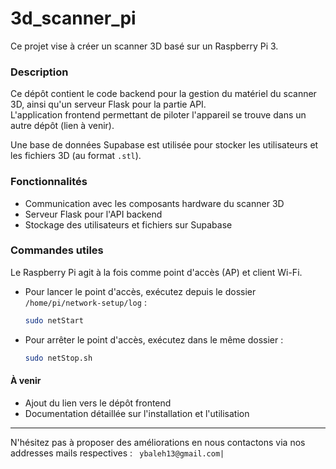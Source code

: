 # 3d_scanner_pi

Ce projet vise à créer un scanner 3D basé sur un Raspberry Pi 3.

### Description

Ce dépôt contient le code backend pour la gestion du matériel du scanner 3D, ainsi qu'un serveur Flask pour la partie API.  
L'application frontend permettant de piloter l'appareil se trouve dans un autre dépôt (lien à venir).

Une base de données Supabase est utilisée pour stocker les utilisateurs et les fichiers 3D (au format `.stl`).

### Fonctionnalités

- Communication avec les composants hardware du scanner 3D
- Serveur Flask pour l'API backend
- Stockage des utilisateurs et fichiers sur Supabase

### Commandes utiles

Le Raspberry Pi agit à la fois comme point d'accès (AP) et client Wi-Fi.

- Pour lancer le point d'accès, exécutez depuis le dossier `/home/pi/network-setup/log` :
  ```bash
  sudo netStart
  ```

- Pour arrêter le point d'accès, exécutez dans le même dossier :
  ```bash
  sudo netStop.sh
  ```

#### À venir

- Ajout du lien vers le dépôt frontend
- Documentation détaillée sur l'installation et l'utilisation

---
N'hésitez pas à proposer des améliorations en nous contactons via nos addresses mails respectives :
``` ybaleh13@gmail.com|```